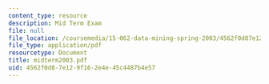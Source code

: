 ```yaml
---
content_type: resource
description: Mid Term Exam
file: null
file_location: /coursemedia/15-062-data-mining-spring-2003/4562f0d87e129f162e4e45c4487b4e57_midterm2003.pdf
file_type: application/pdf
resourcetype: Document
title: midterm2003.pdf
uid: 4562f0d8-7e12-9f16-2e4e-45c4487b4e57
---
```

